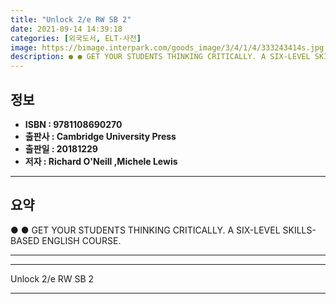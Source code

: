 ```yaml
---
title: "Unlock 2/e RW SB 2"
date: 2021-09-14 14:39:18
categories: [외국도서, ELT-사전]
image: https://bimage.interpark.com/goods_image/3/4/1/4/333243414s.jpg
description: ● ● GET YOUR STUDENTS THINKING CRITICALLY. A SIX-LEVEL SKILLS-BASED ENGLISH COURSE.
---
```


## **정보**

- **ISBN : 9781108690270**
- **출판사 : Cambridge University Press**
- **출판일 : 20181229**
- **저자 : Richard O'Neill ,Michele Lewis**

------



## **요약**

●  ●  GET YOUR STUDENTS THINKING CRITICALLY. A SIX-LEVEL SKILLS-BASED ENGLISH COURSE.

------



------


Unlock 2/e RW SB 2 

------


